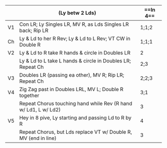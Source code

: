 ||(Ly betw 2 Lds) |==In 4==|
|-----|----|-----|
|V1| Con LR; Ly Singles LR, MV R, as Lds Singles LR back; Rip LR |1;1;2|
|Ch| Ly & Ld to her R Rev; Ly & Ld to L Rev; VT CW in Double R |1;1;1|
|V2| Ly & Ld to R take R hands & circle in Doubles LR |2|
||Ly & Ld to L take L hands & circle in Doubles LR; Repeat Ch |2;3|
|V3| Doubles LR (passing ea other), MV R; Rip LR; Repeat Ch |2;2;3|
|V4| Zig Zag past in Doubles LRL, MV L; Double R together |3;1|
||Repeat Chorus touching hand while Rev (R hand w/ Ld1, L w/ Ld2) |3|
|V5| Hey in 8 pive, Ly starting and passing Ld to R by R |4|
||Repeat Chorus, but Lds replace VT w/ Double R, MV (end in line) |3|
